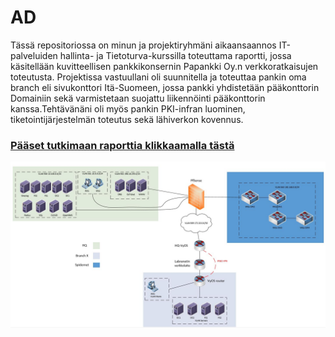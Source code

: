 # AD
Tässä repositoriossa on minun ja projektiryhmäni aikaansaannos IT-palveluiden hallinta- ja Tietoturva-kurssilla toteuttama raportti, jossa käsitellään kuvitteellisen pankkikonsernin Papankki Oy.n verkkoratkaisujen toteutusta. Projektissa vastuullani oli suunnitella ja toteuttaa pankin oma branch eli sivukonttori Itä-Suomeen, jossa pankki yhdistetään pääkonttorin Domainiin sekä varmistetaan suojattu liikennöinti pääkonttorin kanssa.Tehtävänäni oli myös pankin PKI-infran luominen, tiketointijärjestelmän toteutus sekä lähiverkon kovennus.
### [Pääset tutkimaan raporttia klikkaamalla tästä](https://github.com/joolip/AD/blob/master/IT-Palveluidenhallinta.pdf) 
<img src="https://github.com/joolip/AD/blob/master/Topology.JPG" width="2000"/>
